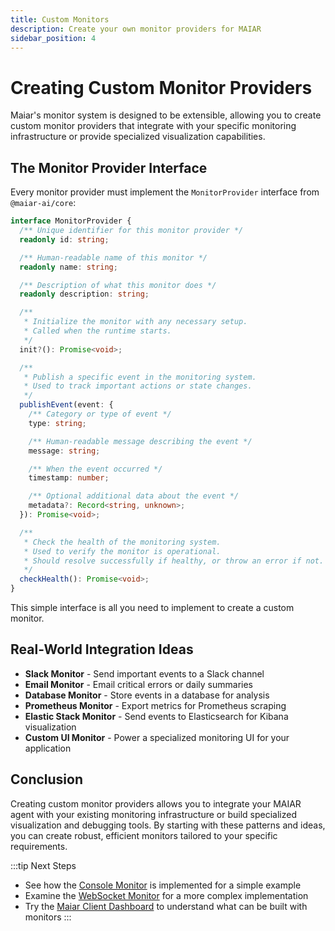 ```yaml
---
title: Custom Monitors
description: Create your own monitor providers for MAIAR
sidebar_position: 4
---
```


# Creating Custom Monitor Providers

Maiar's monitor system is designed to be extensible, allowing you to create custom monitor providers that integrate with your specific monitoring infrastructure or provide specialized visualization capabilities.

## The Monitor Provider Interface

Every monitor provider must implement the `MonitorProvider` interface from `@maiar-ai/core`:

```typescript
interface MonitorProvider {
  /** Unique identifier for this monitor provider */
  readonly id: string;

  /** Human-readable name of this monitor */
  readonly name: string;

  /** Description of what this monitor does */
  readonly description: string;

  /**
   * Initialize the monitor with any necessary setup.
   * Called when the runtime starts.
   */
  init?(): Promise<void>;

  /**
   * Publish a specific event in the monitoring system.
   * Used to track important actions or state changes.
   */
  publishEvent(event: {
    /** Category or type of event */
    type: string;

    /** Human-readable message describing the event */
    message: string;

    /** When the event occurred */
    timestamp: number;

    /** Optional additional data about the event */
    metadata?: Record<string, unknown>;
  }): Promise<void>;

  /**
   * Check the health of the monitoring system.
   * Used to verify the monitor is operational.
   * Should resolve successfully if healthy, or throw an error if not.
   */
  checkHealth(): Promise<void>;
}
```

This simple interface is all you need to implement to create a custom monitor.

## Real-World Integration Ideas

- **Slack Monitor** - Send important events to a Slack channel
- **Email Monitor** - Email critical errors or daily summaries
- **Database Monitor** - Store events in a database for analysis
- **Prometheus Monitor** - Export metrics for Prometheus scraping
- **Elastic Stack Monitor** - Send events to Elasticsearch for Kibana visualization
- **Custom UI Monitor** - Power a specialized monitoring UI for your application

## Conclusion

Creating custom monitor providers allows you to integrate your MAIAR agent with your existing monitoring infrastructure or build specialized visualization and debugging tools. By starting with these patterns and ideas, you can create robust, efficient monitors tailored to your specific requirements.

:::tip Next Steps

- See how the [Console Monitor](./console-monitor) is implemented for a simple example
- Examine the [WebSocket Monitor](./websocket-monitor) for a more complex implementation
- Try the [Maiar Client Dashboard](./maiar-client) to understand what can be built with monitors
  :::
